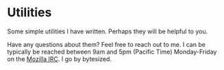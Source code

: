 # Utilities
Some simple utilities I have written. Perhaps they will be helpful to you.

Have any questions about them? Feel free to reach out to me. I can be typically be reached between 9am and 5pm (Pacific Time) Monday-Friday on the [Mozilla IRC](https://wiki.mozilla.org/IRC). I go by bytesized.
